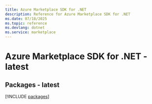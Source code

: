 ```yaml
---
title: Azure Marketplace SDK for .NET
description: Reference for Azure Marketplace SDK for .NET
ms.date: 07/18/2025
ms.topic: reference
ms.devlang: dotnet
ms.service: marketplace
---
```

# Azure Marketplace SDK for .NET - latest
## Packages - latest
[!INCLUDE [packages](marketplace-index.md)]